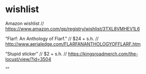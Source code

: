 # wishlist

Amazon wishlist // https://www.amazon.com/gp/registry/wishlist/3TXL8VMHEV1L6

“Flarf: An Anthology of Flarf.” // $24 + s.h. // http://www.aerialedge.com/FLARFANANTHOLOGYOFFLARF.htm

“Stupid sticker” // $2 + s.h. // https://kingsroadmerch.com/the-locust/view/?id=3504

“”
